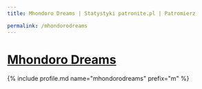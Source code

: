 ```yaml
---
title: Mhondoro Dreams | Statystyki patronite.pl | Patromierz

permalink: /mhondorodreams
---
```


# [Mhondoro Dreams](https://patronite.pl/mhondorodreams)

{% include profile.md name="mhondorodreams" prefix="m" %}

